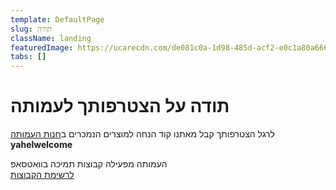 ```yaml
---
template: DefaultPage
slug: תודה
className: landing
featuredImage: https://ucarecdn.com/de081c0a-1d98-485d-acf2-e0c1a80a6661/
tabs: []
---
```

# תודה על הצטרפותך לעמותה
לרגל הצטרפותך קבל מאתנו קוד הנחה למוצרים הנמכרים ב[חנות העמותה](/חנות)  
**yahelwelcome**  

העמותה מפעילה קבוצות תמיכה בוואטסאפ  
[לרשימת הקבוצות](/whatsapp)